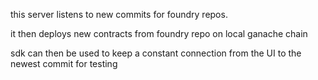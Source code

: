 this server listens to new commits for foundry repos.

it then deploys new contracts from foundry repo on local ganache chain

sdk can then be used to keep a constant connection from the UI to the newest commit for testing

